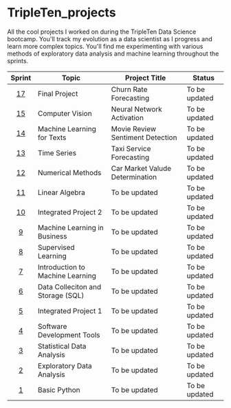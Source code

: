 # TripleTen_projects
All the cool projects I worked on during the TripleTen Data Science bootcamp. You'll track my evolution as a data scientist as I progress and learn more complex topics. You'll find me experimenting with various methods of exploratory data analysis and machine learning throughout the sprints.

| Sprint | Topic | Project Title | Status
| :---------------: | --------------- |--------------- |---------------
| [17](https://github.com/mattamx/TripleTen_projects/blob/cbb86f189e1946c022ed45feb1c0c53c37c6b6a3/Sprint%2017%20-%20Final%20Project/README.md) | Final Project | Churn Rate Forecasting | To be updated
| [15](https://github.com/mattamx/TripleTen_projects/blob/444e3781094a75b31025f456b204a23222d18a8a/Sprint%2015%20-%20Computer%20Vision/README.md) | Computer Vision | Neural Network Activation | To be updated
| [14](https://github.com/mattamx/TripleTen_projects/blob/470813bea6bfe3bc1c7c916811d80ee1cd9221e2/Sprint%2014%20-%20ML%20for%20Texts/README.md) | Machine Learning for Texts | Movie Review Sentiment Detection | To be updated
| [13](https://github.com/mattamx/TripleTen_projects/blob/6224172c9323c4680395174404186493a215dd8d/Sprint%2013%20-%20Time%20Series/README.md) | Time Series | Taxi Service Forecasting | To be updated
| [12](https://github.com/mattamx/TripleTen_projects/blob/9277025ee9b3a7d011c151704a8823f6c75bd635/Sprint%2012%20-%20Numerical%20Methods/README.md) | Numerical Methods | Car Market Valude Determination | To be updated
| [11]( ) | Linear Algebra | To be updated | To be updated
| [10]( ) | Integrated Project 2 | To be updated | To be updated
| [9]( ) | Machine Learning in Business | To be updated | To be updated
| [8]( ) | Supervised Learning | To be updated | To be updated
| [7]( ) | Introduction to Machine Learning | To be updated | To be updated
| [6]( ) | Data Colleciton and Storage (SQL) | To be updated | To be updated
| [5]( ) | Integrated Project 1 | To be updated | To be updated
| [4]( ) | Software Development Tools | To be updated | To be updated
| [3]( ) | Statistical Data Analysis | To be updated | To be updated
| [2]( ) | Exploratory Data Analysis | To be updated | To be updated
| [1]( ) | Basic Python | To be updated | To be updated


